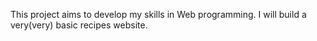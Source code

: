 This project aims to develop my skills in Web programming. I will build a very(very) basic recipes website.